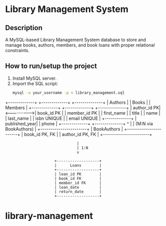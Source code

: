 # Library Management System

## Description
A MySQL-based Library Management System database to store and manage books, authors, members, and book loans with proper relational constraints.

## How to run/setup the project
1. Install MySQL server.
2. Import the SQL script:
   ```bash
   mysql -u your_username -p < library_management.sql
+-------------+           +-------------+          +--------------+
|   Authors   |           |    Books    |          |    Members   |
+-------------+           +-------------+          +--------------+
| author_id PK|<--------->| book_id PK  |          | member_id PK |
| first_name  |           | title       |          | name         |
| last_name   |           | isbn UNIQUE |          | email UNIQUE |
+-------------+           | published_year|        | phone        |
                          +-------------+          +--------------+
                               ^
                               |
                               | (M:N via BookAuthors)
                               |
                    +-----------------------+
                    |    BookAuthors        |
                    +-----------------------+
                    | book_id PK, FK        |
                    | author_id PK, FK      |
                    +-----------------------+

                                    |
                                    | 1:N
                                    v

                          +-------------------+
                          |      Loans        |
                          +-------------------+
                          | loan_id PK        |
                          | book_id FK        |
                          | member_id FK      |
                          | loan_date         |
                          | return_date       |
                          +-------------------+
# library-management
